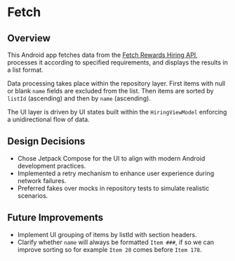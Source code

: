 # Fetch

## Overview

This Android app fetches data from
the [Fetch Rewards Hiring API](https://fetch-hiring.s3.amazonaws.com/hiring.json), processes it
according to specified requirements, and displays the results in a list format.

Data processing takes place within the repository layer. First items with null or blank `name`
fields are excluded from the list. Then items are sorted by `listId` (ascending) and then by
`name` (ascending).

The UI layer is driven by UI states built within the `HiringViewModel` enforcing a unidirectional
flow of data.

## Design Decisions

- Chose Jetpack Compose for the UI to align with modern Android development practices.
- Implemented a retry mechanism to enhance user experience during network failures.
- Preferred fakes over mocks in repository tests to simulate realistic scenarios.

## Future Improvements

- Implement UI grouping of items by listId with section headers.
- Clarify whether `name` will always be formatted `Item ###`, if so we can improve sorting so for
  example `Item 20` comes before `Item 178`.

